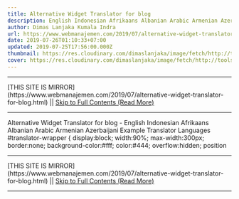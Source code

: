 ```yaml
---
title: Alternative Widget Translator for blog
description: English Indonesian Afrikaans Albanian Arabic Armenian Azerbaijani
author: Dimas Lanjaka Kumala Indra
url: https://www.webmanajemen.com/2019/07/alternative-widget-translator-for-blog.html
date: 2019-07-26T01:10:33+07:00
updated: 2019-07-25T17:56:00.000Z
thumbnail: https://res.cloudinary.com/dimaslanjaka/image/fetch/http://tools.robingood.com/assets/393/1493297085-google-translate-2png.png
cover: https://res.cloudinary.com/dimaslanjaka/image/fetch/http://tools.robingood.com/assets/393/1493297085-google-translate-2png.png
---
```


<hr/> [THIS SITE IS MIRROR](https://www.webmanajemen.com/2019/07/alternative-widget-translator-for-blog.html) || <a href="https://www.webmanajemen.com/2019/07/alternative-widget-translator-for-blog.html" rel="follow" class="button" id="read-more">Skip to Full Contents (Read More)</a> <hr/> Alternative Widget Translator for blog - English Indonesian Afrikaans Albanian Arabic Armenian Azerbaijani Example Translator Languages  #translator-wrapper {     display:block;     width:90%;     max-width:300px;     border:none;     background-color:#fff;     color:#444;     overflow:hidden;     position <hr/> [THIS SITE IS MIRROR](https://www.webmanajemen.com/2019/07/alternative-widget-translator-for-blog.html) || <a href="https://www.webmanajemen.com/2019/07/alternative-widget-translator-for-blog.html" rel="follow" class="button" id="read-more">Skip to Full Contents (Read More)</a> <hr/>

<script>
    if (location.host.includes('dimaslanjaka12')) {
      location.replace('https://www.webmanajemen.com/2019/07/alternative-widget-translator-for-blog.html');
    }
  </script>